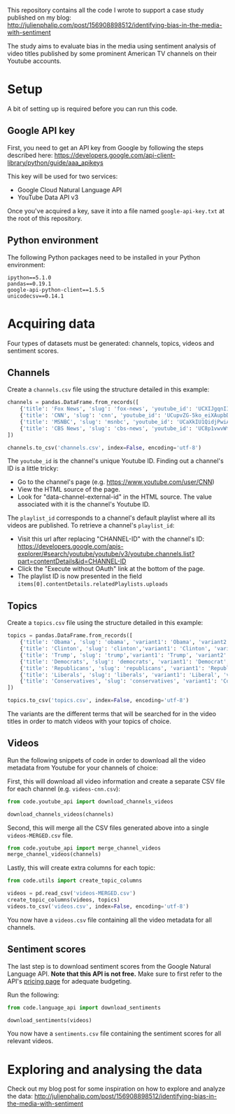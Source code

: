 This repository contains all the code I wrote to support a case study published on my blog: http://julienphalip.com/post/156908898512/identifying-bias-in-the-media-with-sentiment

The study aims to evaluate bias in the media using sentiment analysis of video titles published by some prominent
American TV channels on their Youtube accounts.

Setup
=====

A bit of setting up is required before you can run this code.

Google API key
--------------

First, you need to get an API key from Google by following the steps described here: https://developers.google.com/api-client-library/python/guide/aaa_apikeys
 
This key will be used for two services:
  - Google Cloud Natural Language API
  - YouTube Data API v3

Once you've acquired a key, save it into a file named `google-api-key.txt` at the root of this repository.

Python environment
------------------

The following Python packages need to be installed in your Python environment:

	ipython==5.1.0
	pandas==0.19.1
	google-api-python-client==1.5.5
	unicodecsv==0.14.1

Acquiring data
==============

Four types of datasets must be generated: channels, topics, videos and sentiment scores.

Channels
--------

Create a `channels.csv` file using the structure detailed in this example:

```python
channels = pandas.DataFrame.from_records([
    {'title': 'Fox News', 'slug': 'fox-news', 'youtube_id': 'UCXIJgqnII2ZOINSWNOGFThA', 'playlist_id': 'UUXIJgqnII2ZOINSWNOGFThA', 'url': 'https://www.youtube.com/user/FoxNewsChannel', 'color': '#5975a4'},
    {'title': 'CNN', 'slug': 'cnn', 'youtube_id': 'UCupvZG-5ko_eiXAupbDfxWw', 'playlist_id': 'UUupvZG-5ko_eiXAupbDfxWw', 'url': 'https://www.youtube.com/user/CNN', 'color': '#b55d60'},
    {'title': 'MSNBC', 'slug': 'msnbc', 'youtube_id': 'UCaXkIU1QidjPwiAYu6GcHjg', 'playlist_id': 'UUaXkIU1QidjPwiAYu6GcHjg', 'url': 'https://www.youtube.com/user/msnbcleanforward', 'color': '#5f9e6e'},
    {'title': 'CBS News', 'slug': 'cbs-news', 'youtube_id': 'UC8p1vwvWtl6T73JiExfWs1g', 'playlist_id': 'UU8p1vwvWtl6T73JiExfWs1g', 'url': 'https://www.youtube.com/user/CBSNewsOnline', 'color': '#666666'},
])

channels.to_csv('channels.csv', index=False, encoding='utf-8')
```

The `youtube_id` is the channel's unique Youtube ID. Finding out a channel's ID is a little tricky:

- Go to the channel's page (e.g. https://www.youtube.com/user/CNN)
- View the HTML source of the page.
- Look for "data-channel-external-id" in the HTML source. The value associated with it is the channel's Youtube ID.

The `playlist_id` corresponds to a channel's default playlist where all its videos are published. To retrieve a channel's `playlist_id`:
- Visit this url after replacing "CHANNEL-ID" with the channel's ID: https://developers.google.com/apis-explorer/#search/youtube/youtube/v3/youtube.channels.list?part=contentDetails&id=CHANNEL-ID
- Click the "Execute without OAuth" link at the bottom of the page.
- The playlist ID is now presented in the field `items[0].contentDetails.relatedPlaylists.uploads`

Topics
------

Create a `topics.csv` file using the structure detailed in this example:

```python
topics = pandas.DataFrame.from_records([
    {'title': 'Obama', 'slug': 'obama', 'variant1': 'Obama', 'variant2': 'Obamas'},
    {'title': 'Clinton', 'slug': 'clinton','variant1': 'Clinton', 'variant2': 'Clintons'},
    {'title': 'Trump', 'slug': 'trump','variant1': 'Trump', 'variant2': 'Trumps'},
    {'title': 'Democrats', 'slug': 'democrats', 'variant1': 'Democrat', 'variant2': 'Democrats'},
    {'title': 'Republicans', 'slug': 'republicans', 'variant1': 'Republican', 'variant2': 'Republicans'},
    {'title': 'Liberals', 'slug': 'liberals', 'variant1': 'Liberal', 'variant2': 'Liberals'},
    {'title': 'Conservatives', 'slug': 'conservatives', 'variant1': 'Conservative', 'variant2': 'Conservatives'},
])

topics.to_csv('topics.csv', index=False, encoding='utf-8')
```

The variants are the different terms that will be searched for in the video titles in order to match videos with your topics of choice.

Videos
------

Run the following snippets of code in order to download all the video metadata from Youtube for your channels of choice:

First, this will download all video information and create a separate CSV file for each channel (e.g. `videos-cnn.csv`):

```python
from code.youtube_api import download_channels_videos

download_channels_videos(channels)
```

Second, this will merge all the CSV files generated above into a single `videos-MERGED.csv` file.

```python
from code.youtube_api import merge_channel_videos
merge_channel_videos(channels)
```

Lastly, this will create extra columns for each topic:

```python
from code.utils import create_topic_columns

videos = pd.read_csv('videos-MERGED.csv')
create_topic_columns(videos, topics)
videos.to_csv('videos.csv', index=False, encoding='utf-8')
```

You now have a `videos.csv` file containing all the video metadata for all channels.

Sentiment scores
----------------

The last step is to download sentiment scores from the Google Natural Language API. **Note that this API is not free.**
Make sure to first refer to the API's [pricing page](https://cloud.google.com/natural-language/pricing) for adequate budgeting.

Run the following:

```python
from code.language_api import download_sentiments

download_sentiments(videos)
```

You now have a `sentiments.csv` file containing the sentiment scores for all relevant videos.

Exploring and analysing the data
================================

Check out my blog post for some inspiration on how to explore and analyze the data: http://julienphalip.com/post/156908898512/identifying-bias-in-the-media-with-sentiment
